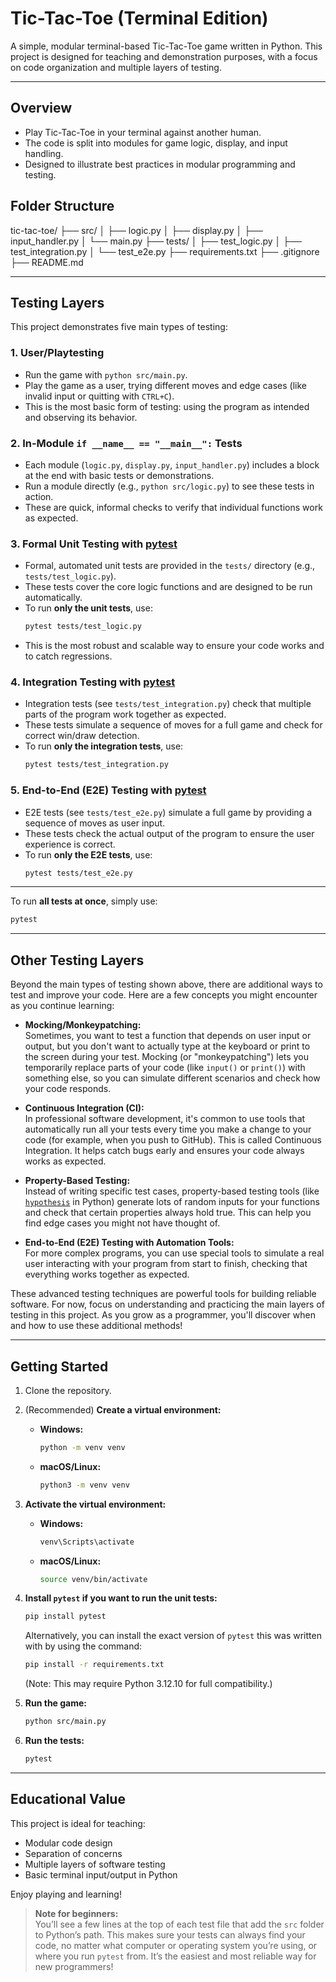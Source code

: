 # Tic-Tac-Toe (Terminal Edition)

A simple, modular terminal-based Tic-Tac-Toe game written in Python. This project is designed for teaching and demonstration purposes, with a focus on code organization and multiple layers of testing.

---

## Overview

- Play Tic-Tac-Toe in your terminal against another human.
- The code is split into modules for game logic, display, and input handling.
- Designed to illustrate best practices in modular programming and testing.

## Folder Structure
tic-tac-toe/
├── src/
│   ├── logic.py
│   ├── display.py
│   ├── input_handler.py
│   └── main.py
├── tests/
│   ├── test_logic.py
│   ├── test_integration.py
│   └── test_e2e.py
├── requirements.txt
├── .gitignore
├── README.md

---

## Testing Layers

This project demonstrates five main types of testing:

### 1. User/Playtesting

- Run the game with `python src/main.py`.
- Play the game as a user, trying different moves and edge cases (like invalid input or quitting with `CTRL+C`).
- This is the most basic form of testing: using the program as intended and observing its behavior.

### 2. In-Module `if __name__ == "__main__":` Tests

- Each module (`logic.py`, `display.py`, `input_handler.py`) includes a block at the end with basic tests or demonstrations.
- Run a module directly (e.g., `python src/logic.py`) to see these tests in action.
- These are quick, informal checks to verify that individual functions work as expected.

### 3. Formal Unit Testing with [pytest](https://docs.pytest.org/en/stable/)

- Formal, automated unit tests are provided in the `tests/` directory (e.g., `tests/test_logic.py`).
- These tests cover the core logic functions and are designed to be run automatically.
- To run **only the unit tests**, use:
  ```sh
  pytest tests/test_logic.py
  ```
- This is the most robust and scalable way to ensure your code works and to catch regressions.

### 4. Integration Testing with [pytest](https://docs.pytest.org/en/stable/)

- Integration tests (see `tests/test_integration.py`) check that multiple parts of the program work together as expected.
- These tests simulate a sequence of moves for a full game and check for correct win/draw detection.
- To run **only the integration tests**, use:
  ```sh
  pytest tests/test_integration.py
  ```

### 5. End-to-End (E2E) Testing with [pytest](https://docs.pytest.org/en/stable/)

- E2E tests (see `tests/test_e2e.py`) simulate a full game by providing a sequence of moves as user input.
- These tests check the actual output of the program to ensure the user experience is correct.
- To run **only the E2E tests**, use:
  ```sh
  pytest tests/test_e2e.py
  ```

---

To run **all tests at once**, simply use:
```sh
pytest
```

---

## Other Testing Layers

Beyond the main types of testing shown above, there are additional ways to test and improve your code. Here are a few concepts you might encounter as you continue learning:

- **Mocking/Monkeypatching:**  
  Sometimes, you want to test a function that depends on user input or output, but you don't want to actually type at the keyboard or print to the screen during your test. Mocking (or "monkeypatching") lets you temporarily replace parts of your code (like `input()` or `print()`) with something else, so you can simulate different scenarios and check how your code responds.

- **Continuous Integration (CI):**  
  In professional software development, it's common to use tools that automatically run all your tests every time you make a change to your code (for example, when you push to GitHub). This is called Continuous Integration. It helps catch bugs early and ensures your code always works as expected.

- **Property-Based Testing:**  
  Instead of writing specific test cases, property-based testing tools (like [`hypothesis`](https://hypothesis.readthedocs.io/en/latest/) in Python) generate lots of random inputs for your functions and check that certain properties always hold true. This can help you find edge cases you might not have thought of.

- **End-to-End (E2E) Testing with Automation Tools:**  
  For more complex programs, you can use special tools to simulate a real user interacting with your program from start to finish, checking that everything works together as expected.

These advanced testing techniques are powerful tools for building reliable software. For now, focus on understanding and practicing the main layers of testing in this project. As you grow as a programmer, you'll discover when and how to use these additional methods!

---

## Getting Started

1. Clone the repository.

2. (Recommended) **Create a virtual environment:**

   - **Windows:**
     ```sh
     python -m venv venv
     ```
   - **macOS/Linux:**
     ```sh
     python3 -m venv venv
     ```

3. **Activate the virtual environment:**

   - **Windows:**
     ```sh
     venv\Scripts\activate
     ```
   - **macOS/Linux:**
     ```sh
     source venv/bin/activate
     ```

4. **Install `pytest` if you want to run the unit tests:**
   ```sh
   pip install pytest
   ```
   Alternatively, you can install the exact version of `pytest` this was written with by using the command:  
   ```sh
   pip install -r requirements.txt
   ```
   (Note: This may require Python 3.12.10 for full compatibility.)

5. **Run the game:**
   ```sh
   python src/main.py
   ```

6. **Run the tests:**
   ```sh
   pytest
   ```

---

## Educational Value

This project is ideal for teaching:
- Modular code design
- Separation of concerns
- Multiple layers of software testing
- Basic terminal input/output in Python

Enjoy playing and learning!

> **Note for beginners:**  
> You’ll see a few lines at the top of each test file that add the `src` folder to Python’s path. This makes sure your tests can always find your code, no matter what computer or operating system you’re using, or where you run `pytest` from. It’s the easiest and most reliable way for new programmers!